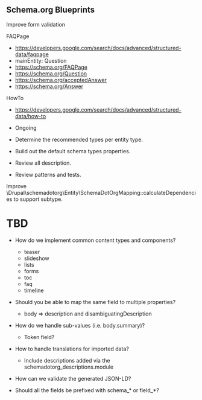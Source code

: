 Schema.org Blueprints
---------------------

Improve form validation

FAQPage
- https://developers.google.com/search/docs/advanced/structured-data/faqpage
- mainEntity: Question
- https://schema.org/FAQPage
- https://schema.org/Question
- https://schema.org/acceptedAnswer
- https://schema.org/Answer

HowTo
- https://developers.google.com/search/docs/advanced/structured-data/how-to

- Ongoing
- Determine the recommended types per entity type.
- Build out the default schema types properties.
- Review all description.
- Review patterns and tests.

Improve \Drupal\schemadotorg\Entity\SchemaDotOrgMapping::calculateDependencies
to support subtype.

# TBD

- How do we implement common content types and components?
  - teaser
  - slideshow
  - lists
  - forms
  - toc
  - faq
  - timeline

- Should you be able to map the same field to multiple properties?
  - body => description and disambiguatingDescription

- How do we handle sub-values (i.e. body.summary)?
  - Token field?

- How to handle translations for imported data?
  - Include descriptions added via the schemadotorg_descriptions.module

- How can we validate the generated JSON-LD?

- Should all the fields be prefixed with schema_* or field_*?
